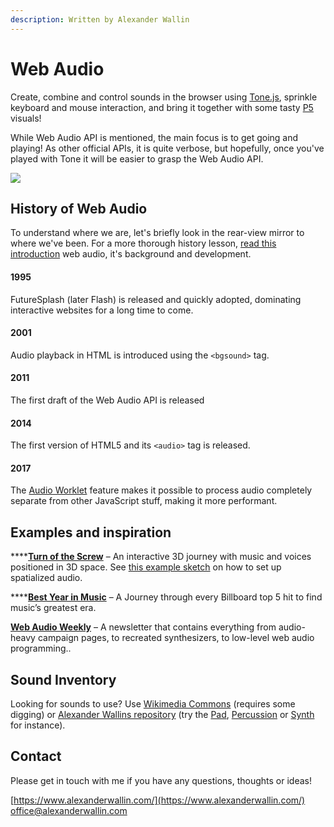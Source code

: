 ```yaml
---
description: Written by Alexander Wallin
---
```


# Web Audio

Create, combine and control sounds in the browser using [Tone.js](https://tonejs.github.io/), sprinkle  keyboard and mouse interaction, and bring it together with some tasty [P5](../p5/) visuals!

While Web Audio API is mentioned, the main focus is to get going and playing! As other official APIs, it is quite verbose, but hopefully, once you've played with Tone it will be easier to grasp the Web Audio API.

![](https://pbs.twimg.com/media/EGrUsnQWkAEhOic?format=jpg&name=900x900)



## History of Web Audio

To understand where we are, let's briefly look in the rear-view mirror to where we've been. For a more thorough history lesson, [read this introduction](https://webaudioapi.com/book/Web_Audio_API_Boris_Smus_html/ch01.html) web audio, it's background and development.

#### 1995

FutureSplash \(later Flash\) is released and quickly adopted, dominating interactive websites for a long time to come.

#### 2001

Audio playback in HTML is introduced using the `<bgsound>` tag.

#### 2011

The first draft of the Web Audio API is released

#### 2014

The first version of HTML5 and its `<audio>` tag is released.

#### 2017

The [Audio Worklet](https://developer.mozilla.org/en-US/docs/Web/API/AudioWorklet) feature makes it possible to process audio completely separate from other JavaScript stuff, making it more performant.

## Examples and inspiration

\*\*\*\*[**Turn of the Screw**](https://www.operanorth.co.uk/turn-of-the-screw-immersive-trailer) – An interactive 3D journey with music and voices positioned in 3D space. See [this example sketch](https://editor.p5js.org/alexanderwallin/sketches/51DW0GhaP) on how to set up spatialized audio.

\*\*\*\*[**Best Year in Music**](https://pudding.cool/projects/music-history/) – A Journey through every Billboard top 5 hit to find music’s greatest era.

[**Web Audio Weekly**](https://www.webaudioweekly.com/) – A newsletter that contains everything from audio-heavy campaign pages, to recreated synthesizers, to low-level web audio programming..

## Sound Inventory

Looking for sounds to use? Use [Wikimedia Commons](https://commons.wikimedia.org/wiki/Category:Sound) \(requires some digging\) or [Alexander Wallins repository](https://www.alexanderwallin.com/audio/inventory.json) \(try the [Pad](https://www.alexanderwallin.com/audio/pad-6.ogg), [Percussion](https://www.alexanderwallin.com/audio/percussion-guiro_long.ogg) or [Synth](https://www.alexanderwallin.com/audio/synth-moog_bass.ogg) for instance\).

## Contact

Please get in touch with me if you have any questions, thoughts or ideas!

[https://www.alexanderwallin.com/](https://www.alexanderwallin.com/)  
office@alexanderwallin.com  



